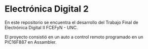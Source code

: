 # Electrónica Digital 2

En este repositorio se encuentra el desarrollo del Trabajo Final de Electrónica Digital II FCEFyN - UNC. 

El proyecto consistió en un auto a control remoto programado en un PIC16F887 en Assambler. 
